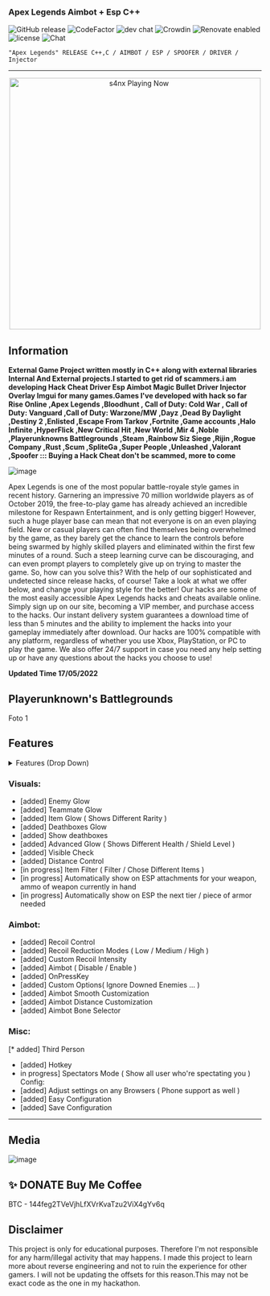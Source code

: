###  Apex Legends Aimbot + Esp C++ 
![GitHub release](https://img.shields.io/github/release/ppy/osu.svg)
![CodeFactor](https://www.codefactor.io/repository/github/ppy/osu/badge)
![dev chat](https://discordapp.com/api/guilds/188630481301012481/widget.png?style=shield)
![Crowdin](https://d322cqt584bo4o.cloudfront.net/osu-web/localized.svg)
![Renovate enabled](https://img.shields.io/badge/renovate-enabled-brightgreen.svg)
![license](https://img.shields.io/github/license/mashape/apistatus.svg)
![Chat](https://badges.gitter.im/awesome-twitter-bots/Lobby.svg)

```sh-session
"Apex Legends" RELEASE C++,C / AIMBOT / ESP / SPOOFER / DRIVER / Injector
```
***
<p align="center">
   <img src="https://readme-spotify-status-rho.vercel.app/api/run-spotify-status.py" alt="s4nx Playing Now" width="500" />
<p align="center">

## Information
**External Game Project written mostly in C++ along with external libraries Internal And External projects.I started to get rid of scammers.i am developing Hack Cheat Driver Esp Aimbot Magic Bullet Driver Injector Overlay Imgui for many games.Games I've developed with hack so far Rise Online ,Apex Legends ,Bloodhunt , Call of Duty: Cold War , Call of Duty: Vanguard ,Call of Duty: Warzone/MW ,Dayz ,Dead By Daylight ,Destiny 2 ,Enlisted ,Escape From Tarkov ,Fortnite ,Game accounts ,Halo Infinite ,HyperFlick ,New Critical Hit ,New World ,Mir 4 ,Noble ,Playerunknowns Battlegrounds ,Steam ,Rainbow Siz Siege ,Rijin ,Rogue Company ,Rust ,Scum ,SpliteGa ,Super People ,Unleashed ,Valorant ,Spoofer ::: Buying a Hack Cheat don't be scammed, more to come**
   
   ![image](https://user-images.githubusercontent.com/105746452/168900617-1f11891b-b039-47a8-b3a7-ccc31549a7ac.png)


Apex Legends is one of the most popular battle-royale style games in recent history. Garnering an impressive 70 million worldwide players as of October 2019, the free-to-play game has already achieved an incredible milestone for Respawn Entertainment, and is only getting bigger!
However, such a huge player base can mean that not everyone is on an even playing field. New or casual players can often find themselves being overwhelmed by the game, as they barely get the chance to learn the controls before being swarmed by highly skilled players and eliminated within the first few minutes of a round. Such a steep learning curve can be discouraging, and can even prompt players to completely give up on trying to master the game. So, how can you solve this? With the help of our sophisticated and undetected since release hacks, of course! Take a look at what we offer below, and change your playing style for the better!
Our hacks are some of the most easily accessible Apex Legends hacks and cheats available online. Simply sign up on our site, becoming a VIP member, and purchase access to the hacks. Our instant delivery system guarantees a download time of less than 5 minutes and the ability to implement the hacks into your gameplay immediately after download. Our hacks are 100% compatible with any platform, regardless of whether you use Xbox, PlayStation, or PC to play the game. We also offer 24/7 support in case you need any help setting up or have any questions about the hacks you choose to use!

**Updated Time 17/05/2022**

## Playerunknown's Battlegrounds


Foto 1
## Features
<details>
<summary>Features (Drop Down)</summary>
  
* **AIMBOT**
  
* **ESP**
  
* **SPOOFER** 

* **DRIVER**

*  **INJECTOR**
  </details>

### Visuals:
* [added] Enemy Glow
* [added] Teammate Glow
* [added] Item Glow ( Shows Different Rarity )
* [added] Deathboxes Glow
* [added] Show deathboxes
* [added] Advanced Glow ( Shows Different Health / Shield Level )
* [added] Visible Check
* [added] Distance Control
* [in progress] Item Filter ( Filter / Chose Different Items )
* [in progress] Automatically show on ESP attachments for your weapon, ammo of weapon currently in hand
* [in progress] Automatically show on ESP the next tier / piece of armor needed
### Aimbot:
* [added] Recoil Control
* [added] Recoil Reduction Modes ( Low / Medium / High )
* [added] Custom Recoil Intensity
* [added] Aimbot ( Disable / Enable )
* [added] OnPressKey
* [added] Custom Options( Ignore Downed Enemies ... )
* [added] Aimbot Smooth Customization
* [added] Aimbot Distance Customization
* [added] Aimbot Bone Selector
### Misc:
[* added] Third Person
* [added] Hotkey
* in progress] Spectators Mode ( Show all user who're spectating you )
Config:
* [added] Adjust settings on any Browsers ( Phone support as well )
* [added] Easy Configuration
* [added] Save Configuration
***

## Media 
![image](https://user-images.githubusercontent.com/105746452/168900637-448b99e0-d096-4d6c-8c6d-b75cd0f19d72.png)



## ✨ DONATE Buy Me Coffee

BTC - 144feg2TVeVjhLfXVrKvaTzu2ViX4gYv6q


## Disclaimer
This project is only for educational purposes. Therefore I'm not responsible for any harm/illegal activity that may happens. I made this project to learn more about reverse engineering and not to ruin the experience for other gamers. I will not be updating the offsets for this reason.This may not be exact code as the one in my hackathon.
